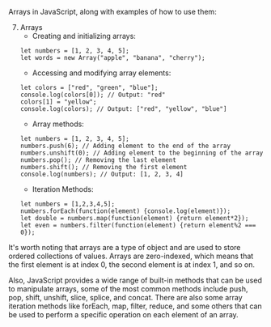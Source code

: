 <div><p>Arrays in JavaScript, along with examples of how to use them:</p><ol start="7"><li>Arrays<ul><li>Creating and initializing arrays:</li></ul><pre><div class="bg-black mb-4 rounded-md"><div class="p-4 overflow-y-auto"><code class="!whitespace-pre-wrap hljs language-javascript"><span class="hljs-keyword">let</span> numbers = [<span class="hljs-number">1</span>, <span class="hljs-number">2</span>, <span class="hljs-number">3</span>, <span class="hljs-number">4</span>, <span class="hljs-number">5</span>];
<span class="hljs-keyword">let</span> words = <span class="hljs-keyword">new</span> <span class="hljs-title class_">Array</span>(<span class="hljs-string">"apple"</span>, <span class="hljs-string">"banana"</span>, <span class="hljs-string">"cherry"</span>);
</code></div></div></pre><ul><li>Accessing and modifying array elements:</li></ul><pre><div class="bg-black mb-4 rounded-md"><div class="p-4 overflow-y-auto"><code class="!whitespace-pre-wrap hljs language-css">let colors = <span class="hljs-selector-attr">[<span class="hljs-string">"red"</span>, <span class="hljs-string">"green"</span>, <span class="hljs-string">"blue"</span>]</span>;
console<span class="hljs-selector-class">.log</span>(colors<span class="hljs-selector-attr">[0]</span>); // Output: <span class="hljs-string">"red"</span>
colors[<span class="hljs-number">1</span>] = <span class="hljs-string">"yellow"</span>;
console<span class="hljs-selector-class">.log</span>(colors); // Output: [<span class="hljs-string">"red"</span>, <span class="hljs-string">"yellow"</span>, <span class="hljs-string">"blue"</span>]
</code></div></div></pre><ul><li>Array methods:</li></ul><pre><div class="bg-black mb-4 rounded-md"><div class="p-4 overflow-y-auto"><code class="!whitespace-pre-wrap hljs language-scss">let numbers = <span class="hljs-selector-attr">[1, 2, 3, 4, 5]</span>;
numbers<span class="hljs-selector-class">.push</span>(<span class="hljs-number">6</span>); <span class="hljs-comment">// Adding element to the end of the array</span>
numbers<span class="hljs-selector-class">.unshift</span>(<span class="hljs-number">0</span>); <span class="hljs-comment">// Adding element to the beginning of the array</span>
numbers<span class="hljs-selector-class">.pop</span>(); <span class="hljs-comment">// Removing the last element</span>
numbers<span class="hljs-selector-class">.shift</span>(); <span class="hljs-comment">// Removing the first element</span>
console<span class="hljs-selector-class">.log</span>(numbers); <span class="hljs-comment">// Output: [1, 2, 3, 4]</span>
</code></div></div></pre><ul><li>Iteration Methods:</li></ul><pre><div class="bg-black mb-4 rounded-md"><div class="p-4 overflow-y-auto"><code class="!whitespace-pre-wrap hljs language-javascript"><span class="hljs-keyword">let</span> numbers = [<span class="hljs-number">1</span>,<span class="hljs-number">2</span>,<span class="hljs-number">3</span>,<span class="hljs-number">4</span>,<span class="hljs-number">5</span>];
numbers.<span class="hljs-title function_">forEach</span>(<span class="hljs-keyword">function</span>(<span class="hljs-params">element</span>) {<span class="hljs-variable language_">console</span>.<span class="hljs-title function_">log</span>(element)});
<span class="hljs-keyword">let</span> double = numbers.<span class="hljs-title function_">map</span>(<span class="hljs-keyword">function</span>(<span class="hljs-params">element</span>) {<span class="hljs-keyword">return</span> element*<span class="hljs-number">2</span>});
<span class="hljs-keyword">let</span> even = numbers.<span class="hljs-title function_">filter</span>(<span class="hljs-keyword">function</span>(<span class="hljs-params">element</span>) {<span class="hljs-keyword">return</span> element%<span class="hljs-number">2</span> === <span class="hljs-number">0</span>});
</code></div></div></pre></li></ol><p>It's worth noting that arrays are a type of object and are used to store ordered collections of values.
Arrays are zero-indexed, which means that the first element is at index 0, the second element is at index 1, and so on.</p><p>Also, JavaScript provides a wide range of built-in methods that can be used to manipulate arrays, some of the most common methods include push, pop, shift, unshift, slice, splice, and concat.
There are also some array iteration methods like forEach, map, filter, reduce, and some others that can be used to perform a specific operation on each element of an array.</p></div>
